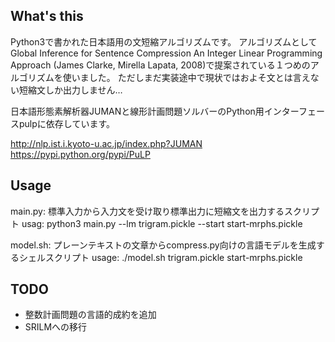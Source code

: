 ## What's this

Python3で書かれた日本語用の文短縮アルゴリズムです。
アルゴリズムとして	Global Inference for Sentence Compression An Integer Linear Programming Approach (James Clarke, Mirella Lapata, 2008)で提案されている１つめのアルゴリズムを使いました。
ただしまだ実装途中で現状ではおよそ文とは言えない短縮文しか出力しません…

日本語形態素解析器JUMANと線形計画問題ソルバーのPython用インターフェースpulpに依存しています。

http://nlp.ist.i.kyoto-u.ac.jp/index.php?JUMAN
https://pypi.python.org/pypi/PuLP


## Usage

main.py: 標準入力から入力文を受け取り標準出力に短縮文を出力するスクリプト
usag: python3 main.py --lm trigram.pickle --start start-mrphs.pickle 

model.sh: プレーンテキストの文章からcompress.py向けの言語モデルを生成するシェルスクリプト
usage: ./model.sh trigram.pickle start-mrphs.pickle

## TODO

* 整数計画問題の言語的成約を追加
* SRILMへの移行
